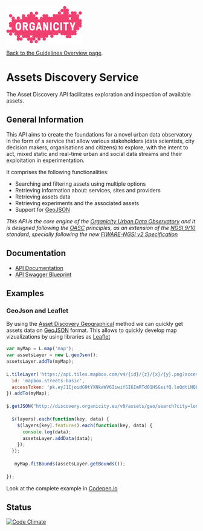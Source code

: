![Organicity Logo](../images/organicity_logo_pink_100.png)

[Back to the Guidelines Overview page](https://organicityeu.github.io/).

# Assets Discovery Service

The Asset Discovery API facilitates exploration and inspection of available assets.

## General Information

This API aims to create the foundations for a novel urban data observatory in the form of a service that allow various stakeholders (data scientists, city decision makers, organisations and citizens) to explore, with the intent to act, mixed static and real-time urban and social data streams and their exploitation in experimentation.

It comprises the following functionalities:

- Searching and filtering assets using multiple options
- Retrieving information about: services, sites and providers
- Retrieving assets data
- Retrieving experiments and the associated assets
- Support for [GeoJSON](http://geojson.org)

*This API is the core engine of the [Organicity Urban Data Observatory](http://observatory.organicity.eu/) and it is designed following the [OASC](http://oascities.org/) principles, as an extension of the [NGSI 9/10](https://forge.fiware.org/plugins/mediawiki/wiki/fiware/index.php/FI-WARE_NGSI-10_Open_RESTful_API_Specification) standard, specially following the new [FIWARE-NGSI v2 Specification](http://telefonicaid.github.io/fiware-orion/api/v2/latest/)*

## Documentation

- [API Documentation](https://organicityeu.github.io/api/AssetDiscovery.html)
- [API Swagger Blueprint](https://github.com/OrganicityEu/api/blob/master/raw/AssetDiscovery.yaml)

## Examples

### GeoJson and Leaflet

By using the [Asset Discovery Geographical](https://organicityeu.github.io/api/AssetDiscovery.html#operation--assets-geo-search-get) method we can quickly get assets data on [GeoJSON](http://geojson.org/geojson-spec.html) format. This allows to quickly develop map vizualizations by using libraries as [Leaflet](http://leafletjs.com/)

```javascript
var myMap = L.map('map');
var assetsLayer = new L.geoJson();
assetsLayer.addTo(myMap);

L.tileLayer('https://api.tiles.mapbox.com/v4/{id}/{z}/{x}/{y}.png?access_token={accessToken}', {
  id: 'mapbox.streets-basic',
  accessToken: 'pk.eyJ1IjoidG9tYXNkaWV6IiwiYSI6ImRTd01HSGsifQ.loQdtLNQ8GJkJl2LUzzxVg'
}).addTo(myMap);

$.getJSON("http://discovery.organicity.eu/v0/assets/geo/search?city=london", function(layers) {

  $(layers).each(function(key, data) {
    $(layers[key].features).each(function(key, data) {
      console.log(data);
      assetsLayer.addData(data);
    });
  });

   myMap.fitBounds(assetsLayer.getBounds());
  
});
```

Look at the complete example in [Codepen.io](http://codepen.io/pral2a/pen/NRgakY)

## Status

[![Code Climate](https://codeclimate.com/github/OrganicityEu/organicity-discovery-api/badges/gpa.svg)](https://codeclimate.com/github/OrganicityEu/organicity-discovery-api)


